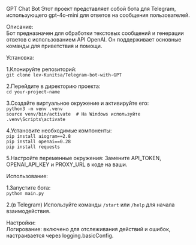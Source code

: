 GPT Chat Bot
Этот проект представляет собой бота для Telegram, использующего gpt-4o-mini для ответов на сообщения пользователей.

Описание:  
Бот предназначен для обработки текстовых сообщений и генерации ответов с использованием API OpenAI. Он поддерживает основные команды для приветствия и помощи.



Установка:

1.Клонируйте репозиторий:  
`git clone lev-Kunitsa/Telegram-bot-with-GPT`

2.Перейдите в директорию проекта:  
`cd your-project-name`

3.Создайте виртуальное окружение и активируйте его:  
`python3 -m venv .venv`  
`source venv/bin/activate  # На Windows используйте .venv\Scripts\activate`

4.Установите необходимые компоненты:  
`pip install aiogram==2.8`  
`pip install openai==0.28`  
`pip install requests`

5.Настройте переменные окружения: Замените API_TOKEN, OPENAI_API_KEY и PROXY_URL в коде на ваши.



Использование:

1.Запустите бота:  
`python main.py`

2.(в Telegram) Используйте команды `/start` или `/help` для начала взаимодействия.



Настройки:  
Логирование: включено для отслеживания действий и ошибок, настраивается через logging.basicConfig.
